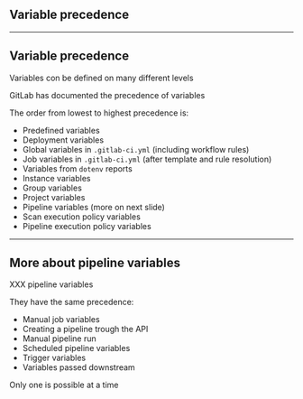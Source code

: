 <!-- .slide: id="gitlab_var_precedence" class="vertical-center" -->

<i class="fa-duotone fa-arrow-down-short-wide fa-8x fa-duotone-colors" style="float: right; color: grey;"></i>

## Variable precedence

---

## Variable precedence

Variables con be defined on many different levels

GitLab has documented the precedence of variables [](https://docs.gitlab.com/ee/ci/variables/#cicd-variable-precedence)

The order from lowest to highest precedence is:

- Predefined variables [](https://docs.gitlab.com/ee/ci/variables/predefined_variables.html)
- Deployment variables [](https://docs.gitlab.com/ee/ci/variables/predefined_variables.html#deployment-variables)
- Global variables in `.gitlab-ci.yml` (including workflow rules)
- Job variables in `.gitlab-ci.yml` (after template and rule resolution)
- Variables from `dotenv` reports [](https://docs.gitlab.com/ee/ci/variables/#pass-an-environment-variable-to-another-job)
- Instance variables [](https://docs.gitlab.com/ee/ci/variables/#for-an-instance)
- Group variables [](https://docs.gitlab.com/ee/ci/variables/#for-a-group)
- Project variables [](https://docs.gitlab.com/ee/ci/variables/#for-a-project)
- Pipeline variables (more on next slide)
- Scan execution policy variables [](https://docs.gitlab.com/ee/user/application_security/policies/scan_execution_policies.html)
- Pipeline execution policy variables [](https://docs.gitlab.com/ee/user/application_security/policies/pipeline_execution_policies.html#cicd-variables)

---

## More about pipeline variables

XXX pipeline variables [](https://docs.gitlab.com/ee/ci/variables/#use-pipeline-variables)

They have the same precedence:

- Manual job variables [](https://docs.gitlab.com/ee/ci/jobs/index.html#specifying-variables-when-running-manual-jobs)
- Creating a pipeline trough the API [](https://docs.gitlab.com/ee/api/pipelines.html#create-a-new-pipeline)
- Manual pipeline run [](https://docs.gitlab.com/ee/ci/pipelines/index.html#run-a-pipeline-manually)
- Scheduled pipeline variables [](https://docs.gitlab.com/ee/ci/pipelines/schedules.html#add-a-pipeline-schedule)
- Trigger variables [](https://docs.gitlab.com/ee/ci/triggers/index.html#pass-cicd-variables-in-the-api-call)
- Variables passed downstream [](https://docs.gitlab.com/ee/ci/pipelines/downstream_pipelines.html#pass-cicd-variables-to-a-downstream-pipeline)

Only one is possible at a time

